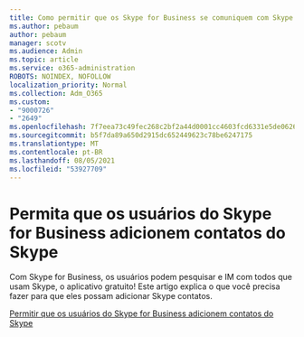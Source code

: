 ```yaml
---
title: Como permitir que os Skype for Business se comuniquem com Skype usuários
ms.author: pebaum
author: pebaum
manager: scotv
ms.audience: Admin
ms.topic: article
ms.service: o365-administration
ROBOTS: NOINDEX, NOFOLLOW
localization_priority: Normal
ms.collection: Adm_O365
ms.custom:
- "9000726"
- "2649"
ms.openlocfilehash: 7f7eea73c49fec268c2bf2a44d0001cc4603fcd6331e5de0626862389f7cc04d
ms.sourcegitcommit: b5f7da89a650d2915dc652449623c78be6247175
ms.translationtype: MT
ms.contentlocale: pt-BR
ms.lasthandoff: 08/05/2021
ms.locfileid: "53927709"
---
```

# <a name="let-skype-for-business-users-add-skype-contacts"></a>Permita que os usuários do Skype for Business adicionem contatos do Skype

Com Skype for Business, os usuários podem pesquisar e IM com todos que usam Skype, o aplicativo gratuito! Este artigo explica o que você precisa fazer para que eles possam adicionar Skype contatos.

[Permitir que os usuários do Skype for Business adicionem contatos do Skype](https://docs.microsoft.com/skypeforbusiness/set-up-skype-for-business-online/let-skype-for-business-users-add-skype-contacts)